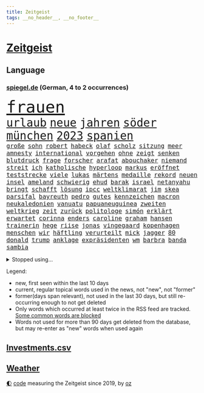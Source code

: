 ```yaml
---
title: Zeitgeist
tags: __no_header__, __no_footer__
---
```


# [Zeitgeist](https://oliz.io/zeitgeist/)

## Language

<h3><a href="https://www.spiegel.de" target="_blank">spiegel.de</a> (German, 4 to 2 occurrences)</h3>
<p style="font-family:monospace">
<span style="font-size:32pt"><a href="news_links.html#frauen" class="current">frauen</a></span>
<br>
<span style="font-size:22pt"><a href="news_links.html#urlaub" class="current">urlaub</a></span>
<span style="font-size:22pt"><a href="news_links.html#neue" class="current">neue</a></span>
<span style="font-size:22pt"><a href="news_links.html#jahren" class="current">jahren</a></span>
<span style="font-size:22pt"><a href="news_links.html#söder" class="current">söder</a></span>
<span style="font-size:22pt"><a href="news_links.html#münchen" class="current">münchen</a></span>
<span style="font-size:22pt"><a href="news_links.html#2023" class="current">2023</a></span>
<span style="font-size:22pt"><a href="news_links.html#spanien" class="current">spanien</a></span>
<br>
<span style="font-size:12pt"><a href="news_links.html#große" class="current">große</a></span>
<span style="font-size:12pt"><a href="news_links.html#sohn" class="current">sohn</a></span>
<span style="font-size:12pt"><a href="news_links.html#robert" class="current">robert</a></span>
<span style="font-size:12pt"><a href="news_links.html#habeck" class="current">habeck</a></span>
<span style="font-size:12pt"><a href="news_links.html#olaf" class="current">olaf</a></span>
<span style="font-size:12pt"><a href="news_links.html#scholz" class="current">scholz</a></span>
<span style="font-size:12pt"><a href="news_links.html#sitzung" class="current">sitzung</a></span>
<span style="font-size:12pt"><a href="news_links.html#meer" class="current">meer</a></span>
<span style="font-size:12pt"><a href="news_links.html#amnesty" class="current">amnesty</a></span>
<span style="font-size:12pt"><a href="news_links.html#international" class="current">international</a></span>
<span style="font-size:12pt"><a href="news_links.html#vorgehen" class="current">vorgehen</a></span>
<span style="font-size:12pt"><a href="news_links.html#ohne" class="current">ohne</a></span>
<span style="font-size:12pt"><a href="news_links.html#zeigt" class="current">zeigt</a></span>
<span style="font-size:12pt"><a href="news_links.html#senken" class="current">senken</a></span>
<span style="font-size:12pt"><a href="news_links.html#blutdruck" class="new">blutdruck</a></span>
<span style="font-size:12pt"><a href="news_links.html#frage" class="current">frage</a></span>
<span style="font-size:12pt"><a href="news_links.html#forscher" class="current">forscher</a></span>
<span style="font-size:12pt"><a href="news_links.html#arafat" class="new">arafat</a></span>
<span style="font-size:12pt"><a href="news_links.html#abouchaker" class="new">abouchaker</a></span>
<span style="font-size:12pt"><a href="news_links.html#niemand" class="current">niemand</a></span>
<span style="font-size:12pt"><a href="news_links.html#streit" class="current">streit</a></span>
<span style="font-size:12pt"><a href="news_links.html#ich" class="current">ich</a></span>
<span style="font-size:12pt"><a href="news_links.html#katholische" class="current">katholische</a></span>
<span style="font-size:12pt"><a href="news_links.html#hyperloop" class="new">hyperloop</a></span>
<span style="font-size:12pt"><a href="news_links.html#markus" class="current">markus</a></span>
<span style="font-size:12pt"><a href="news_links.html#eröffnet" class="current">eröffnet</a></span>
<span style="font-size:12pt"><a href="news_links.html#teststrecke" class="new">teststrecke</a></span>
<span style="font-size:12pt"><a href="news_links.html#viele" class="current">viele</a></span>
<span style="font-size:12pt"><a href="news_links.html#lukas" class="current">lukas</a></span>
<span style="font-size:12pt"><a href="news_links.html#märtens" class="new">märtens</a></span>
<span style="font-size:12pt"><a href="news_links.html#medaille" class="current">medaille</a></span>
<span style="font-size:12pt"><a href="news_links.html#rekord" class="current">rekord</a></span>
<span style="font-size:12pt"><a href="news_links.html#neuen" class="current">neuen</a></span>
<span style="font-size:12pt"><a href="news_links.html#insel" class="current">insel</a></span>
<span style="font-size:12pt"><a href="news_links.html#ameland" class="new">ameland</a></span>
<span style="font-size:12pt"><a href="news_links.html#schwierig" class="current">schwierig</a></span>
<span style="font-size:12pt"><a href="news_links.html#ehud" class="new">ehud</a></span>
<span style="font-size:12pt"><a href="news_links.html#barak" class="new">barak</a></span>
<span style="font-size:12pt"><a href="news_links.html#israel" class="current">israel</a></span>
<span style="font-size:12pt"><a href="news_links.html#netanyahu" class="current">netanyahu</a></span>
<span style="font-size:12pt"><a href="news_links.html#bringt" class="current">bringt</a></span>
<span style="font-size:12pt"><a href="news_links.html#schafft" class="current">schafft</a></span>
<span style="font-size:12pt"><a href="news_links.html#lösung" class="current">lösung</a></span>
<span style="font-size:12pt"><a href="news_links.html#ipcc" class="new">ipcc</a></span>
<span style="font-size:12pt"><a href="news_links.html#weltklimarat" class="new">weltklimarat</a></span>
<span style="font-size:12pt"><a href="news_links.html#jim" class="current">jim</a></span>
<span style="font-size:12pt"><a href="news_links.html#skea" class="new">skea</a></span>
<span style="font-size:12pt"><a href="news_links.html#parsifal" class="new">parsifal</a></span>
<span style="font-size:12pt"><a href="news_links.html#bayreuth" class="new">bayreuth</a></span>
<span style="font-size:12pt"><a href="news_links.html#pedro" class="current">pedro</a></span>
<span style="font-size:12pt"><a href="news_links.html#gutes" class="current">gutes</a></span>
<span style="font-size:12pt"><a href="news_links.html#kennzeichen" class="current">kennzeichen</a></span>
<span style="font-size:12pt"><a href="news_links.html#macron" class="current">macron</a></span>
<span style="font-size:12pt"><a href="news_links.html#neukaledonien" class="new">neukaledonien</a></span>
<span style="font-size:12pt"><a href="news_links.html#vanuatu" class="new">vanuatu</a></span>
<span style="font-size:12pt"><a href="news_links.html#papuaneuguinea" class="new">papuaneuguinea</a></span>
<span style="font-size:12pt"><a href="news_links.html#zweiten" class="current">zweiten</a></span>
<span style="font-size:12pt"><a href="news_links.html#weltkrieg" class="current">weltkrieg</a></span>
<span style="font-size:12pt"><a href="news_links.html#zeit" class="current">zeit</a></span>
<span style="font-size:12pt"><a href="news_links.html#zurück" class="current">zurück</a></span>
<span style="font-size:12pt"><a href="news_links.html#politologe" class="current">politologe</a></span>
<span style="font-size:12pt"><a href="news_links.html#simón" class="new">simón</a></span>
<span style="font-size:12pt"><a href="news_links.html#erklärt" class="current">erklärt</a></span>
<span style="font-size:12pt"><a href="news_links.html#erwartet" class="current">erwartet</a></span>
<span style="font-size:12pt"><a href="news_links.html#corinna" class="new">corinna</a></span>
<span style="font-size:12pt"><a href="news_links.html#enders" class="new">enders</a></span>
<span style="font-size:12pt"><a href="news_links.html#caroline" class="current">caroline</a></span>
<span style="font-size:12pt"><a href="news_links.html#graham" class="current">graham</a></span>
<span style="font-size:12pt"><a href="news_links.html#hansen" class="new">hansen</a></span>
<span style="font-size:12pt"><a href="news_links.html#trainerin" class="current">trainerin</a></span>
<span style="font-size:12pt"><a href="news_links.html#hege" class="new">hege</a></span>
<span style="font-size:12pt"><a href="news_links.html#riise" class="new">riise</a></span>
<span style="font-size:12pt"><a href="news_links.html#jonas" class="current">jonas</a></span>
<span style="font-size:12pt"><a href="news_links.html#vingegaard" class="current">vingegaard</a></span>
<span style="font-size:12pt"><a href="news_links.html#kopenhagen" class="current">kopenhagen</a></span>
<span style="font-size:12pt"><a href="news_links.html#menschen" class="current">menschen</a></span>
<span style="font-size:12pt"><a href="news_links.html#wir" class="current">wir</a></span>
<span style="font-size:12pt"><a href="news_links.html#häftling" class="new">häftling</a></span>
<span style="font-size:12pt"><a href="news_links.html#verurteilt" class="current">verurteilt</a></span>
<span style="font-size:12pt"><a href="news_links.html#mick" class="new">mick</a></span>
<span style="font-size:12pt"><a href="news_links.html#jagger" class="new">jagger</a></span>
<span style="font-size:12pt"><a href="news_links.html#80" class="current">80</a></span>
<span style="font-size:12pt"><a href="news_links.html#donald" class="current">donald</a></span>
<span style="font-size:12pt"><a href="news_links.html#trump" class="current">trump</a></span>
<span style="font-size:12pt"><a href="news_links.html#anklage" class="current">anklage</a></span>
<span style="font-size:12pt"><a href="news_links.html#expräsidenten" class="current">expräsidenten</a></span>
<span style="font-size:12pt"><a href="news_links.html#wm" class="current">wm</a></span>
<span style="font-size:12pt"><a href="news_links.html#barbra" class="new">barbra</a></span>
<span style="font-size:12pt"><a href="news_links.html#banda" class="new">banda</a></span>
<span style="font-size:12pt"><a href="news_links.html#sambia" class="current">sambia</a></span>
</p>
<details>
<summary>Stopped using...</summary>
<p class="former" style="font-size:12pt">
andrea(1008) kraft(1008) legte(1008) normal(1008) beschreibt(1007) ebenfalls(1007) winter(1007) eskalation(1006) halle(1006) vfl(1006) wald(1006) anne(1005) bekam(1005) bochum(1005) champions(1005) eindruck(1005) enorm(1005) pakistan(1005) versteigert(1005) betrug(1004) boot(1004) digitalisierung(1004) erfahrungen(1004) legendären(1004) monatelang(1004) schlimm(1004) stolz(1004) toni(1004) belasten(1003) chaos(1003) chelsea(1003) entdeckung(1003) stefan(1003) polizeieinsatz(1002) sprache(1002) ddr(1001) dokumente(1001) mainz(1001) fischer(1000) führende(1000) gebaut(1000) konzept(1000) länge(1000) sv(1000) österreichischen(1000) infektionen(999) kämpfer(999) teheran(999) unterschiedlich(999) verklagt(999) angeklagter(998) illegal(998) leipziger(998) mannschaft(998) st(998) verena(998) you(998) meint(997) radikal(997) schwanger(997) tränen(997) tötung(997) versprach(997) wirtschaftlichen(997) aktuell(996) berichterstattung(996) netzwerk(996) volksrepublik(996) ändert(996) überzeugt(996) amerika(995) anthony(995) verwirrung(995) herzogin(994) kultur(994) restaurant(994) sperrt(994) 04(993) großbritanniens(993) coach(992) holen(992) hürden(992) prominente(992) schüssen(992) george(991) reden(991) torhüter(991) übernahme(991) ii(990) taiwan(990) veranstalter(990) töten(989) schnitt(988) begriff(987) belegen(987) betont(987) beiträge(986) auskunft(985) ordnung(985) dran(984) nachgewiesen(984) lkw(983) nationalen(983) haaland(982) vorgaben(982) königin(981) nah(981) parallelen(981) konkrete(980) lücke(980) aufarbeitung(978) einschätzung(978) rettung(978) laufenden(977) freiwillig(974) retter(973) klasse(972) ämter(972) erhöhung(965) kanadas(960) geblieben(959) herausforderungen(954) musik(952) ausgaben(948) billiger(937) dankt(914) lieferketten(905) räumte(896) milliardär(892) direkten(861) finanziellen(857) gebeten(824) vehement(821) blut(820) willkommen(802) fußballnationalmannschaft(799) japanischen(790) videoaufnahmen(766) fachkräftemangel(752) ausnahme(746) auswärtige(740) traditionelle(740) bundesanwaltschaft(729) kalte(726) 72(725) bedankt(713) technischen(709) beliebte(704) unterdrückung(696) kameras(695) 700(693) sechste(693) schwarz(689) anhängern(681) moderner(676) liebsten(673) papiere(670) verletzten(670) böse(669) gehälter(666) milch(666) diebe(665) mike(665) royals(651) abhängigkeit(647) kunstwerke(644) basketballstar(640) floyd(640) ruhestand(639) fdppolitiker(635) zentralen(627) strackzimmermann(626) parlamentarier(624) rosa(622) hendrik(621) kälte(621) benutzt(618) ungewöhnliche(614) verläuft(614) beliebt(612) airlines(597) fußballs(597) trip(596) otto(587) lehrerinnen(578) waffenruhe(578) teuerung(571) verteuert(571) einzig(566) überlebten(564) ersatz(557) symbol(557) vorbereiten(553) hinzu(550) flugzeugen(549) vorm(546) soldat(544) untergang(543) zusammenhalt(541) gerichte(539) desto(536) unternehmens(531) verweist(526) ergeben(523) lohnen(521) luftfahrt(516) fähigkeiten(510) schlacht(505) fortsetzen(500) air(496) zugesagt(491) sanktioniert(487) nebenbei(481) verliehen(477) eingetroffen(474) flüchten(474) herzen(471) unfällen(470) königsklasse(463) beben(460) wall(456) nationalelf(455) crew(453) kompensieren(452) weitermachen(452) indem(451) neuerdings(451) generalstaatsanwaltschaft(437) hammer(436) umstände(436) b(435) bodo(435) klopp(434) aufeinander(428) fragwürdige(426) halt(426) ärztinnen(426) harter(424) wütende(424) 14jährigen(416) sylt(408) exuspräsident(407) chinesischer(404) libanon(402) verbrennungsmotor(402) französischer(401) mitarbeitende(401) ramelow(396) save(394) übung(393) 54(390) nationale(390) möbel(387) missbrauchsvorwürfe(386) erntet(379) baum(378) finde(376) olympiasiegerin(375) krebserkrankung(373) image(372) 27jährige(371) partnerin(370) jemals(368) klarheit(368) diente(366) kämpferisch(366) verteilen(365) uneins(364) batterien(362) giffey(362) formen(358) musikerin(349) etlichen(347) neueste(344) nation(335) gefüllt(333) hoffnungsträger(333) aufmerksam(332) traten(331) importiert(330) zahlte(328) erlässt(327) extremisten(327) flüssen(327) tarife(322) rutschen(313) spionage(309) gewässer(308) rügt(302) ereignet(300) informierte(300) machtmissbrauch(299) feierten(297) vegane(293) verbleib(291) stützt(289) 1400(288) psychologin(287) eingeschaltet(286) winzer(285) aufruhr(283) winzigen(282) halbzeit(281) vernunft(281) verwandelt(281) phoenix(280) besatzung(277) frühling(274) bruch(273) staatsanwalt(272) handball(271) edward(267) kulissen(267) auszeichnung(265) gefährlichsten(265) kommando(265) machtlos(264) natogeneralsekretär(263) menschenrechtsaktivisten(262) prien(261) ratten(261) traditionell(260) erziehung(259) meldungen(259) fraktionschef(258) rust(258) alice(257) energiepreisbremse(257) laster(257) harrt(249) leere(248) 39(247) schwierigsten(247) orden(246) verfehlte(244) heinrich(243) rudi(242) hunderten(240) zuschauen(240) suisse(239) weltrangliste(239) söldnertruppe(237) widmen(236) ahnen(235) schmecken(234) chinareise(233) psychologe(233) singt(233) antibiotika(232) bedienen(232) bengvir(231) itamar(231) liberale(230) südafrikas(230) privatjets(227) artenschutz(226) zerschlagen(226) entwendet(225) bundesjustizminister(224) gekostet(224) verdoppeln(224) infantino(223) lauter(223) statistische(223) stereotype(223) überlebende(223) angriffs(222) bewerben(221) wagnergruppe(221) chefposten(220) damaligen(220) machtkampf(220) skepsis(220) ehrlich(219) text(219) anscheinend(218) airbus(217) dfbelf(216) mediathek(216) siegfried(216) verbannt(215) kritikern(214) gianni(213) steigerung(213) abschiebungen(211) wundern(211) eingerichtet(208) läden(207) mächtige(207) totschlags(207) umziehen(207) vulkan(207) asylbewerber(206) kanäle(206) emails(205) zunehmende(205) heiraten(204) kieler(202) genügend(200) pakistans(200) schenk(200) eingestehen(198) praxis(197) aggressiv(196) entgleist(195) klüger(195) lockt(192) nhl(192) häftlinge(191) umzug(191) al(190) völler(190) gelder(189) community(188) erfährt(187) platzen(187) kongo(185) pokal(185) ersatzfreiheitsstrafen(183) sicherheitsvorkehrungen(182) veränderte(182) flasche(181) amtsantritt(178) militärübung(178) missbrauchsvorwürfen(178) kloster(177) versinken(177) 23jähriger(176) dauer(176) plätzen(176) untersagen(176) ballauf(175) kommender(175) brannten(174) ölkonzern(174) zigarette(173) 250000(172) ludwig(172) verleumdung(172) vermögen(171) mandat(170) springen(170) bildzeitung(169) überfüllten(169) bundespolitik(168) 230(167) umfasst(166) eingegangen(165) krebsmedikamente(165) unterhose(164) getragen(163) floh(162) regierte(161) unterirdische(161) anderson(160) gedemütigt(160) siege(160) streamer(160) wesentlich(159) pferde(158) rettungsdienst(158) tante(158) attackierte(157) bauministerin(157) geywitz(157) fahrlässiger(155) losgegangen(155) energiepreispauschale(154) lernte(154) antike(153) wissler(153) hunderter(152) lauf(152) raketenangriff(152) abwanderung(151) ostdeutsche(150) anzeigen(149) ausbilden(149) seltenen(149) aktive(148) neunjährigen(148) linkenchefin(147) nagelsmann(147) saarbrücken(147) spiegelspitzengespräch(147) baumann(146) dom(146) tschechische(146) uefa(146) 35jährige(145) bundesverteidigungsminister(145) dhl(145) heiratsantrag(145) zerrissen(145) landtagswahl(144) panik(144) positiver(144) verschwundenen(144) auslandsreise(143) domenico(143) dramatischer(143) sondervermögen(143) tedesco(143) berlinbrandenburg(142) nicola(142) klappe(141) offizier(141) riskante(141) stange(141) waffengesetze(141) karin(140) terrorverdachts(139) augenhöhe(138) dfbpokal(138) südtirol(138) lampedusa(137) dorfes(136) siedler(136) zugelegt(135) fußstapfen(134) schiffsunglück(134) vergnügungspark(134) initiativen(133) spdspitzenkandidatin(133) teilerfolg(133) uhren(133) währte(133) russinnen(132) wütenden(132) nordstreampipelines(131) aktualisiert(130) suns(130) blüht(128) ausschnitte(127) wendepunkt(126) billionen(125) drittes(125) effizient(125) erwecken(125) topdiplomat(124) teufel(123) zyklon(123) artillerie(122) konkreter(122) captain(121) russisch(121) rio(120) zweieinhalb(120) ingo(119) mediengruppe(119) rekonstruieren(119) afrikanische(118) rheinische(118) slowenien(118) björn(117) gemeindebund(117) grafikanalyse(117) wirtschaftsleistung(117) rebellion(116) tragischen(116) pflegeversicherung(115) klimaaktivist(114) bildschirm(113) dominator(113) stahlen(113) xinjiang(113) josé(112) mourinho(112) verstärken(112) südwesten(111) gen(110) germany(110) kommunistische(110) entzündet(109) luke(109) naiv(109) usgeheimdienste(109) bundesverwaltungsgericht(108) erwarteten(108) verbrennungsmotors(108) erfand(107) fehde(107) zerlegt(107) bemängelt(106) connecticut(106) kw(106) nordstreampipeline(106) wüst(106) mannheim(105) segeljacht(105) zufriedenheit(105) scorsese(104) leck(103) detailliert(102) genaue(102) li(101) maja(101) qiang(101) solarstrom(101) bundesligist(100) kollabiert(100) schleuser(100) angeschossen(99) einspruch(99) großzügige(99) jobcenter(99) kommandeur(99) angeprangert(97) tarifangebot(97) veränderungen(97) gekürt(96) pool(96) revolver(96) unverhältnismäßig(96) 1961(95) ac(95) bizarren(95) erling(95) erwies(95) sofortiger(95) kampfjet(94) krankenversicherung(94) machtwort(94) umfragehoch(94) 800(93) gewaltiger(93) gründung(93) dieselskandal(92) greenwashing(92) konsole(92) schadstoffe(92) sportlichen(92) unrealistisch(92) zeitreise(92) ecuador(91) reuß(91) drohte(90) hauptsache(90) linksfraktion(90) privates(90) wegzudenken(90) 49jährige(89) angehalten(89) brown(89) fernsehansprache(89) gesundheitsschädlicher(89) hervorgeht(89) klassenfahrt(89) stabilisieren(89) stabilität(89) tornados(89) verschiedener(89) brillant(88) gesetzesvorhaben(88) absolute(87) eurojackpot(87) gmbh(87) mr(87) vergessenheit(87) wagnertruppen(87) vergrault(86) vermarktet(86) artefakte(85) emqualifikation(85) interne(85) referendum(85) solar(85) verdienstorden(85) alibaba(84) beschuldigte(84) evan(84) festgeklebt(84) gartenkolumne(84) gershkovich(84) itfirma(84) klimaschutzgesetzes(84) kommissare(84) ntc(84) regierungsbefragung(84) bahnvorstand(83) bett(83) cringe(83) decks(83) gemälde(83) kentucky(83) liberaler(83) pornostar(83) statements(83) 33jähriger(82) basketballer(82) files(82) gange(82) gesundheitlichen(82) gleichberechtigte(82) kompromisse(82) versetzen(82) alarmbereitschaft(81) dauerfeuer(81) kanadische(81) stolpern(81) unterbricht(81) gesamtmetallchef(80) gesamtmetallpräsident(80) handschellen(80) imperialer(80) monarch(80) tschentscher(80) alltags(79) artenvielfalt(79) blaulicht(79) bundesverfassungsgerichts(79) guinea(79) klimaschutzgesetz(79) konservativ(79) kopfzerbrechen(79) krankschreibung(79) schillernden(79) schulze(79) sponsor(79) synthetische(79) waldbrandgefahr(79) whistleblower(79) amtsinhaber(78) hochrangiger(78) kühe(78) neffe(78) trainerfrage(78) trümmerfeld(78) wettbewerbshüter(78) 2010(77) luftalarm(77) rundumschlag(77) schmelzen(77) wirbelsturm(77) anblick(76) autozulieferer(76) betrugsmasche(76) chatnachrichten(76) gefährte(76) gregg(76) görlitz(76) mainzer(76) qualitätsprobleme(76) schleppen(76) spätere(76) zauber(76) eskalierenden(75) fassaden(75) fifapräsident(75) geflüchteter(75) hinterließ(75) kurios(75) mittelschicht(75) polizeiuniform(75) radprofi(75) wohnwagen(75) angewendet(74) heftiges(74) kichererbsen(74) legale(74) obstbauern(74) verlängerte(74) womit(74) zehnjährigen(74) anwerben(73) chips(73) equipment(73) exministerpräsident(73) humane(73) lehmann(73) lukaku(73) romelu(73) aufrufen(72) einknicken(72) eiszeit(72) olg(72) tesa(72) zusammengeschlossen(72) be(71) forscherin(71) gesäß(71) hassverbrechen(71) 26jährigen(70) brutto(70) eskalieren(70) gedenkt(70) mechanismus(70) unterschiedlichen(70) zielgruppe(70) erledigen(69) hockenheim(69) kulturkampfs(69) seil(69) bundesstaaten(68) cosco(68) dm(68) gefängnissen(68) gigantischen(68) kutsche(68) abgerutscht(67) andernorts(67) krankschreibungen(67) schwager(67) unveröffentlichte(67) zerstritten(67) citys(66) derisking(66) kontrollierte(66) orientierung(66) 58(65) aktivistengruppe(65) aufspüren(65) dürftig(65) eupläne(65) kid(65) sonntagnachmittag(65) wahlkampfmanöver(65) blutvergießen(64) kampfflugzeugen(64) treffens(64) verhört(64) angezählt(63) auftauchen(63) konzentrationslager(63) versehentlich(63) weltkriegsbombe(63) anhören(62) familiengeschichte(62) studienkredite(62) versteckt(62) ambitionierten(61) bundestagsvizepräsidentin(61) fahrgastverband(61) köchin(61) kürte(61) montevideo(61) vernichten(61) fabriken(60) out(60) regierender(60) schlösser(60) sofortprogramm(60) uneinig(60) unsichtbar(60) ausgeflogen(59) bestrafung(59) bluetooth(59) bundesbehörden(59) guatemala(59) notbetrieb(58) parteitag(58) schlüsselrolle(58) solarparks(58) telefone(58) tenor(58) verarbeitet(58) wussten(58) ardern(57) ausfahrt(57) befanden(57) beordert(57) fabian(57) großartigen(57) hauptsächlich(57) jacinda(57) nötigen(57) zürich(57) deutschchinesischen(56) drache(56) kolonialismus(56) kranker(56) leitende(56) medikamenten(56) sicherheitsdienst(56) spöttisch(56) verhaltenstherapeutin(56) boomen(55) motto(55) spdmann(55) continental(54) eigenschaften(54) halbleiter(54) heizungsstreit(54) könige(54) rechtskräftig(54) unterzeichnen(54) meeresgrund(53) nächtliche(53) zusammengekommen(53) übermäßige(53) 33jährigen(52) bemerkung(52) besagt(52) cyril(52) kfrage(52) kredite(52) nkunku(52) privathaushalten(52) quadratmetern(52) ramaphosa(52) schlange(52) vorbeugen(52) mindrup(51) neigt(51) vierter(51) fdppolitikerin(50) fünfjähriger(50) hackerfirma(50) makeiev(50) militärführung(50) poliert(50) schimpfen(50) triathlon(50) denkmäler(49) favorisierten(49) neuwahlen(49) schulter(49) bedient(48) life(48) motorräder(48) sexy(48) jenen(47) protestierten(47) schockiert(47) sommerurlaub(47) vorsieht(47) überwachen(47) angelegt(46) außenseiter(46) jürgens(46) kroos(46) telefónica(46) unternehmensberater(46) chronik(45) einschreiten(45) luca(45) resultat(45) woronesch(45) bewerbungsverfahren(44) birkner(44) einladen(44) erforschung(44) lebensgefährlich(44) strafgefangene(44) massenschlägerei(43) minimalistisch(43) outback(43) putschversuch(43) sehnsuchtsorte(43) terroristischen(43) 1953(42) besprüht(42) boomergeneration(42) god(42) kalender(42) landesverbände(42) sparte(42) aufstellen(41) ausrichten(41) durst(41) mordfälle(41) vatertag(41) führender(40) groningen(40) innige(40) kampfjetkoalition(40) mohammed(40) thoms(40) ankläger(39) autobahngesellschaft(39) befürchtete(39) besetzter(39) dolch(39) erderhitzung(39) fliegende(39) netzpromis(39) verspätete(39) 1948(38) diplomatischen(38) hütten(38) lasso(38) nachbessern(38) staatskonzern(38) vergleicht(38) belgiens(37) brienz(37) länderspiel(37) mitgliederversammlung(37) spitzenkandidatin(37) süddeutschland(37) usbotschafter(37) erneuerbarer(36) erobert(36) kompensiert(36) samstagvormittag(36) scholzuntersuchungsausschuss(36) seen(36) wappnet(36) weltstars(36) wnba(36) ärzten(36) besseres(35) bonner(35) einzigartiger(35) helden(35) interessenten(35) kaputte(35) tweets(35) einziehen(34) rushdie(34) salman(34) agieren(33) bereitschaft(33) kopfgeld(33) lka(33) schlager(33) tsv(33) verbandschef(33) abfahrt(32) bahnhöfe(32) joy(32) kaiserreich(32) kaufpreise(32) krämer(32) reichsten(32) baumaterial(31) hausbau(31) jochen(31) josephine(31) kulturgüter(31) ott(31) rechtsanspruch(31) usoffizier(31) abgenommen(30) fragenkatalog(30) grafik(30) keilt(30) massenpanik(30) pride(30) babyboomer(29) elektronik(29) kronprinz(29) schwieg(29) soft(29) verantwortlicher(29) verurteilen(29) einvernehmlicher(28) ergriffen(28) fpöchef(28) konturen(28) lanka(28) sonntagmorgen(28) sri(28) ungeschehen(28) zurückhalten(28) übergewichtig(28) amis(27) ausgeht(27) chipherstellers(27) einlass(27) júnior(27) kopie(27) plädoyers(27) uganda(27) vinícius(27) überwiegend(27) basketballteams(26) defender(26) erkrankten(26) finaleinzug(26) handele(26) markenname(26) passende(26) schlagersängerin(26) topetagen(26) fasziniert(25) feuers(25) flammenwerfer(25) helm(25) marktführer(25) oligarch(25) wildes(25) zivilen(25) aachener(24) dramas(24) ehrgeiz(24) just(24) like(24) mexikanische(24) profitierten(24) braunkohle(23) f16(23) massensterben(23) ritt(23) unbegrenzte(23) unterschied(23) wiederentdeckt(23) aufgeräumt(22) bdipräsident(22) bella(22) geschlechtergerechte(22) gewappnet(22) hasskommentare(22) rammsteinsänger(22) russwurm(22) spezialisiert(22) ted(22) across(21) defizite(21) desaströse(21) grande(21) klopfen(21) nordhalbkugel(21) raketenabwehr(21) spiderverse(21) weine(21) batterie(20) coaches(20) feuerwehren(20) garage(20) gündogan(20) hooligans(20) ilkay(20) klaut(20) schlinge(20) verteidigungsbündnis(20) 30jährigen(19) autofreie(19) beseitigen(19) dauermeister(19) janlennard(19) stillgelegt(19) struff(19) dschungel(18) zügen(18) 1923(17) wiederbelebt(17) überlastete(17) alfallah(16) brandursache(16) ehrenamtlich(16) hallhuber(16) noor(16) pacino(16) rücke(16) schutzsuchende(16) überarbeitet(16) anfragen(15) leo(15) nördlichen(15) pankow(15) verschollen(15) #metooskandal(14) aufräumarbeiten(14) betreut(14) kayla(14) lynn(14) militärflugzeuge(14) pfiffen(14) shelby(14) shyx(14) spiegelklimabericht(14) spotify(14) youtuberin(14) aufbewahren(13) basis(13) bestes(13) brandbekämpfung(13) gasversorgung(13) kameraautos(13) unübersehbar(13) view(13) überregionale(13) badenschier(12) demmer(12) exbayerntrainer(12) gewaltbereitschaft(12) guerreiro(12) lausitz(12) rausgeworfen(12) sympathie(12) vorbilder(12) aftershowpartys(11) intendantin(11) kachowkadamms(11) kettensäge(11) kostenloses(11) novelle(11) pat(11) wartete(11)
</p>
</details>
<p>Legend:
<ul>
<li><span class="new">new</span>, first seen within the last 10 days</li>
<li><span class="current">current</span>, regular topical words used in the news, not "new", not "former"</li>
<li><span class="former">former(days span relevant)</span>, not used in the last 30 days, but still re-occurring enough to not get deleted</li>
<li>Only words which occurred at least twice in the RSS feed are tracked. <a href="language/filters.py">Some common words are blocked</a></li>
<li>Words not used for more than 90 days get deleted from the database, but may re-enter as "new" words when used again</li>
</ul>
</p>

## [Investments](investments.html)[.csv](investments.csv)

## [Weather](weather.html)

<footer>
<a href="javascript:toggleTheme()" class="nav">🌓</a>
<a href="https://github.com/ooz/zeitgeist">code</a> measuring the Zeitgeist since 2019, by <a href="https://oliz.io">oz</a>
</footer>
